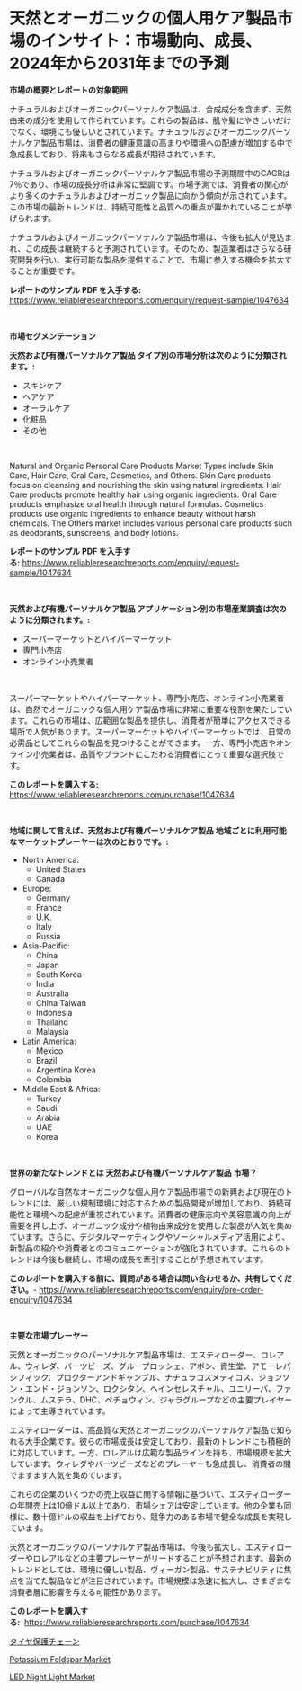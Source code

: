<p><h1>天然とオーガニックの個人用ケア製品市場のインサイト：市場動向、成長、2024年から2031年までの予測</h1></p><p><strong>市場の概要とレポートの対象範囲</strong></p>
<p><p>ナチュラルおよびオーガニックパーソナルケア製品は、合成成分を含まず、天然由来の成分を使用して作られています。これらの製品は、肌や髪にやさしいだけでなく、環境にも優しいとされています。ナチュラルおよびオーガニックパーソナルケア製品市場は、消費者の健康意識の高まりや環境への配慮が増加する中で急成長しており、将来もさらなる成長が期待されています。</p><p>ナチュラルおよびオーガニックパーソナルケア製品市場の予測期間中のCAGRは7％であり、市場の成長分析は非常に堅調です。市場予測では、消費者の関心がより多くのナチュラルおよびオーガニック製品に向かう傾向が示されています。この市場の最新トレンドは、持続可能性と品質への重点が置かれていることが挙げられます。</p><p>ナチュラルおよびオーガニックパーソナルケア製品市場は、今後も拡大が見込まれ、この成長は継続すると予測されています。そのため、製造業者はさらなる研究開発を行い、実行可能な製品を提供することで、市場に参入する機会を拡大することが重要です。</p></p>
<p><strong>レポートのサンプル PDF を入手する:</strong> <a href="https://www.reliableresearchreports.com/enquiry/request-sample/1047634">https://www.reliableresearchreports.com/enquiry/request-sample/1047634</a></p>
<p>&nbsp;</p>
<p><strong>市場セグメンテーション</strong></p>
<p><strong>天然および有機パーソナルケア製品 タイプ別の市場分析は次のように分類されます。:</strong></p>
<p><ul><li>スキンケア</li><li>ヘアケア</li><li>オーラルケア</li><li>化粧品</li><li>その他</li></ul></p>
<p>&nbsp;</p>
<p><p>Natural and Organic Personal Care Products Market Types include Skin Care, Hair Care, Oral Care, Cosmetics, and Others. Skin Care products focus on cleansing and nourishing the skin using natural ingredients. Hair Care products promote healthy hair using organic ingredients. Oral Care products emphasize oral health through natural formulas. Cosmetics products use organic ingredients to enhance beauty without harsh chemicals. The Others market includes various personal care products such as deodorants, sunscreens, and body lotions.</p></p>
<p><strong>レポートのサンプル PDF を入手する:</strong>&nbsp;<a href="https://www.reliableresearchreports.com/enquiry/request-sample/1047634">https://www.reliableresearchreports.com/enquiry/request-sample/1047634</a></p>
<p>&nbsp;</p>
<p><strong> 天然および有機パーソナルケア製品 アプリケーション別の市場産業調査は次のように分類されます。:</strong></p>
<p><ul><li>スーパーマーケットとハイパーマーケット</li><li>専門小売店</li><li>オンライン小売業者</li></ul></p>
<p>&nbsp;</p>
<p><p>スーパーマーケットやハイパーマーケット、専門小売店、オンライン小売業者は、自然でオーガニックな個人用ケア製品市場に非常に重要な役割を果たしています。これらの市場は、広範囲な製品を提供し、消費者が簡単にアクセスできる場所で人気があります。スーパーマーケットやハイパーマーケットでは、日常の必需品としてこれらの製品を見つけることができます。一方、専門小売店やオンライン小売業者は、品質やブランドにこだわる消費者にとって重要な選択肢です。</p></p>
<p><strong>このレポートを購入する:</strong>&nbsp; <a href="https://www.reliableresearchreports.com/purchase/1047634">https://www.reliableresearchreports.com/purchase/1047634</a></p>
<p>&nbsp;</p>
<p><strong>地域に関して言えば、天然および有機パーソナルケア製品 地域ごとに利用可能なマーケットプレーヤーは次のとおりです。:</strong></p>
<p><ul>
    <li>
        North America:
        <ul>
            <li>United States</li>
            <li>Canada</li>
        </ul>
    </li>
    <li>
        Europe:
        <ul>
            <li>Germany</li>
            <li>France</li>
            <li>U.K.</li>
            <li>Italy</li>
            <li>Russia</li>
        </ul>
    </li>
    <li>
        Asia-Pacific:
        <ul>
            <li>China</li>
            <li>Japan</li>
            <li>South Korea</li>
            <li>India</li>
            <li>Australia</li>
            <li>China Taiwan</li>
            <li>Indonesia</li>
            <li>Thailand</li>
            <li>Malaysia</li>
        </ul>
    </li>
    <li>
        Latin America:
        <ul>
            <li>Mexico</li>
            <li>Brazil</li>
            <li>Argentina Korea</li>
            <li>Colombia</li>
        </ul>
    </li>
    <li>
        Middle East & Africa:
        <ul>
            <li>Turkey</li>
            <li>Saudi</li>
            <li>Arabia</li>
            <li>UAE</li>
            <li>Korea</li>
        </ul>
    </li>
    </ul></p>
<p>&nbsp;</p>
<p><strong>世界の新たなトレンドとは 天然および有機パーソナルケア製品 市場？</strong></p>
<p><p>グローバルな自然なオーガニックな個人用ケア製品市場での新興および現在のトレンドには、厳しい規制環境に対応するための製品開発が増加しており、持続可能性と環境への配慮が重視されています。消費者の健康志向や美容意識の向上が需要を押し上げ、オーガニック成分や植物由来成分を使用した製品が人気を集めています。さらに、デジタルマーケティングやソーシャルメディア活用により、新製品の紹介や消費者とのコミュニケーションが強化されています。これらのトレンドは今後も継続し、市場の成長を牽引することが予想されています。</p></p>
<p><strong>このレポートを購入する前に、質問がある場合は問い合わせるか、共有してください。</strong>- <a href="https://www.reliableresearchreports.com/enquiry/pre-order-enquiry/1047634">https://www.reliableresearchreports.com/enquiry/pre-order-enquiry/1047634</a></p>
<p>&nbsp;</p>
<p><strong>主要な市場プレーヤー</strong></p>
<p><p>天然とオーガニックのパーソナルケア製品市場は、エスティローダー、ロレアル、ウィレダ、バーツビーズ、グループロッシェ、アボン、資生堂、アモーレパシフィック、プロクターアンドギャンブル、ナチュラコスメティコス、ジョンソン・エンド・ジョンソン、ロクシタン、ヘインセレスチャル、ユニリーバ、ファンクル、ムステラ、DHC、ペチョウィン、ジャラグループなどの主要プレイヤーによって主導されています。</p><p>エスティローダーは、高品質な天然とオーガニックのパーソナルケア製品で知られる大手企業です。彼らの市場成長は安定しており、最新のトレンドにも積極的に対応しています。一方、ロレアルは広範な製品ラインを持ち、市場規模を拡大しています。ウィレダやバーツビーズなどのプレーヤーも急成長し、消費者の間でますます人気を集めています。</p><p>これらの企業のいくつかの売上収益に関する情報に基づいて、エスティローダーの年間売上は10億ドル以上であり、市場シェアは安定しています。他の企業も同様に、数十億ドルの収益を上げており、競争力のある市場で健全な成長を実現しています。</p><p>天然とオーガニックのパーソナルケア製品市場は、今後も拡大し、エスティローダーやロレアルなどの主要プレーヤーがリードすることが予想されます。最新のトレンドとしては、環境に優しい製品、ヴィーガン製品、サステナビリティに焦点を当てた製品などが注目されています。市場規模は急速に拡大し、さまざまな消費者層に影響を与える可能性があります。</p></p>
<p><strong>このレポートを購入する:</strong>&nbsp;&nbsp;<a href="https://www.reliableresearchreports.com/purchase/1047634">https://www.reliableresearchreports.com/purchase/1047634</a></p>
<p><p><a href="https://github.com/SantosDicki04/Market-Research-Report-List-1/blob/main/450387117197.md">タイヤ保護チェーン</a></p><p><a href="https://angry-finch-aaf.notion.site/Potassium-Feldspar-Market-Size-and-Examines-its-Market-Scope-with-a-Primary-Focus-on-Growth-Opport-bc58390677fc432b9c4c0e31b86b246f">Potassium Feldspar Market</a></p><p><a href="https://github.com/ruddyyedelwadw/Market-Research-Report-List-1/blob/main/led-night-light-market.md">LED Night Light Market</a></p></p>